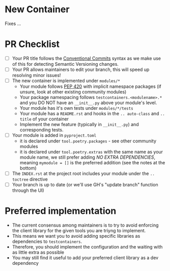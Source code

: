 # New Container

<!-- You have implemented a new container and would like to contribute it? Great! Here are the necessary checklist steps. -->

Fixes ...

<!--
Please do not raise a PR for new container without having raised an issue first.
It helps reduce unnecessary work for you and the maintainers!
-->


# PR Checklist

- [ ] Your PR title follows the [Conventional Commits](https://www.conventionalcommits.org/en/v1.0.0/) syntax
  as we make use of this for detecting Semantic Versioning changes.
- [ ] Your PR allows maintainers to edit your branch, this will speed up resolving minor issues!
- [ ] The new container is implemented under `modules/*`
  - Your module follows [PEP 420](https://peps.python.org/pep-0420/) with implicit namespace packages
    (if unsure, look at other existing community modules)
  - Your package namespacing follows `testcontainers.<modulename>.*`
    and you DO NOT have an `__init__.py` above your module's level.
  - Your module has it's own tests under `modules/*/tests`
  - Your module has a `README.rst` and hooks in the `.. auto-class` and `.. title` of your container
  - Implement the new feature (typically in `__init__.py`) and corresponding tests.
- [ ] Your module is added in `pyproject.toml`
  - it is declared under `tool.poetry.packages` - see other community modules
  - it is declared under `tool.poetry.extras` with the same name as your module name,
    we still prefer adding _NO EXTRA DEPENDENCIES_, meaning `mymodule = []` is the preferred addition
    (see the notes at the bottom)
- [ ] The `INDEX.rst` at the project root includes your module under the `.. toctree` directive
- [ ] Your branch is up to date (or we'll use GH's "update branch" function through the UI)

# Preferred implementation

- The current consensus among maintainers is to try to avoid enforcing the client library
  for the given tools you are triyng to implement.
- This means we want you to avoid adding specific libraries as dependencies to `testcontainers`.
- Therefore, you should implement the configuration and the waiting with as little extra as possible
- You may still find it useful to add your preferred client library as a dev dependency
